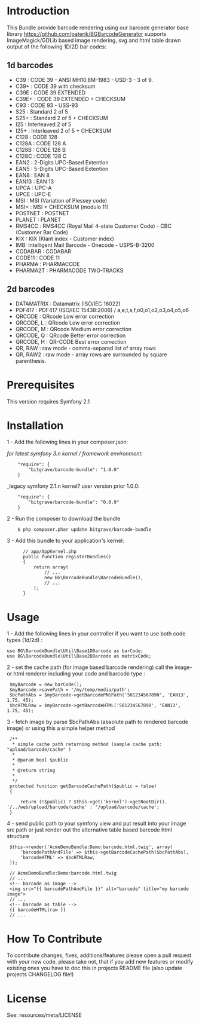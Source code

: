 Introduction
============

This Bundle provide barcode rendering using our barcode generator base library https://github.com/paterik/BGBarcodeGenerator
supports ImageMagick/GDLib based image rendering, svg and html table drawn output of the following 1D/2D bar codes:

1d barcodes
-----------
* C39 : CODE 39 - ANSI MH10.8M-1983 - USD-3 - 3 of 9.
* C39+ : CODE 39 with checksum
* C39E : CODE 39 EXTENDED
* C39E+ : CODE 39 EXTENDED + CHECKSUM
* C93 : CODE 93 - USS-93
* S25 : Standard 2 of 5
* S25+ : Standard 2 of 5 + CHECKSUM
* I25 : Interleaved 2 of 5
* I25+ : Interleaved 2 of 5 + CHECKSUM
* C128 : CODE 128
* C128A : CODE 128 A
* C128B : CODE 128 B
* C128C : CODE 128 C
* EAN2 : 2-Digits UPC-Based Extention
* EAN5 : 5-Digits UPC-Based Extention
* EAN8 : EAN 8
* EAN13 : EAN 13
* UPCA : UPC-A
* UPCE : UPC-E
* MSI : MSI (Variation of Plessey code)
* MSI+ : MSI + CHECKSUM (modulo 11)
* POSTNET : POSTNET
* PLANET : PLANET
* RMS4CC : RMS4CC (Royal Mail 4-state Customer Code) - CBC (Customer Bar Code)
* KIX : KIX (Klant index - Customer index)
* IMB: Intelligent Mail Barcode - Onecode - USPS-B-3200
* CODABAR : CODABAR
* CODE11 : CODE 11
* PHARMA : PHARMACODE
* PHARMA2T : PHARMACODE TWO-TRACKS

2d barcodes
-----------
* DATAMATRIX : Datamatrix (ISO/IEC 16022)
* PDF417 : PDF417 (ISO/IEC 15438:2006) / a,e,t,s,f,o0,o1,o2,o3,o4,o5,o6
* QRCODE : QRcode Low error correction
* QRCODE, L : QRcode Low error correction
* QRCODE, M : QRcode Medium error correction
* QRCODE, Q : QRcode Better error correction
* QRCODE, H : QR-CODE Best error correction
* QR, RAW : raw mode - comma-separad list of array rows
* QR, RAW2 : raw mode - array rows are surrounded by square parenthesis.


Prerequisites
============

This version requires Symfony 2.1


Installation
============

  1 - Add the following lines in your composer.json:

  _for latest symfony 3.n kernel / framework environment:_
```
    "require": {
        "bitgrave/barcode-bundle": "1.0.0"
    }
```
  _legacy symfony 2.1.n kernel? user version prior 1.0.0:
```
    "require": {
        "bitgrave/barcode-bundle": "0.0.9"
    }
```

  2 - Run the composer to download the bundle

```
    $ php composer.phar update bitgrave/barcode-bundle
```

  3 - Add this bundle to your application's kernel:

```
      // app/AppKernel.php
      public function registerBundles()
      {
          return array(
              // ...
              new BG\BarcodeBundle\BarcodeBundle(),
              // ...
          );
      }
```

Usage
=====

  1 - Add the following lines in your controller if you want to use both code types (1d/2d) :

```
use BG\BarcodeBundle\Util\Base1DBarcode as barCode;
use BG\BarcodeBundle\Util\Base2DBarcode as matrixCode;
```

  2 - set the cache path (for image based barcode rendering) call the image- or html renderer including your code and barcode type :

```
 $myBarcode = new barCode();
 $myBarcode->savePath = '/my/temp/media/path';
 $bcPathAbs = $myBarcode->getBarcodePNGPath('501234567890', 'EAN13', 1.75, 45);
 $bcHTMLRaw = $myBarcode->getBarcodeHTML('501234567890', 'EAN13', 1.75, 45);
```

 3 - fetch image by parse $bcPathAbs (absolute path to rendered barcode image) or using this a simple helper method

```
 /**
  * simple cache path returning method (sample cache path: "upload/barcode/cache" )
  *
  * @param bool $public
  *
  * @return string
  *
  */
 protected function getBarcodeCachePath($public = false)
 {

     return (!$public) ? $this->get('kernel')->getRootDir(). '/../web/upload/barcode/cache' : '/upload/barcode/cache';
 }
```

 4 - send public path to your symfony view and put result into your image src path or just render out the alternative table based barcode html structure

```
 $this->render('AcmeDemoBundle:Demo:barcode.html.twig', array(
     'barcodePathAndFile' => $this->getBarcodeCachePath($bcPathAbs),
     'barcodeHTML' => $bcHTMLRaw,
 ));

 // AcmeDemoBundle:Demo:barcode.html.twig
 // ...
 <!-- barcode as image -->
 <img src="{{ barcodePathAndFile }}" alt="barcode" title="my barcode image">
 // ...
 <!-- barcode as table -->
 {{ barcodeHTML|raw }}
 // ...

```


How To Contribute
=================

To contribute changes, fixes, additions/features please open a pull request with your new code.
please take not, that if you add new features or modify existing ones you have to doc this in
projects README file (also update projects CHANGELOG file!)

License
=======

See: resources/meta/LICENSE
